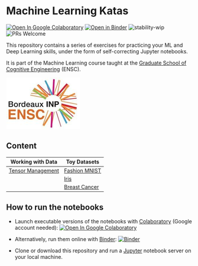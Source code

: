 # Machine Learning Katas

[![Open In Google Colaboratory](https://colab.research.google.com/assets/colab-badge.svg)](https://colab.research.google.com/github/bpesquet/machine-learning-katas/blob/master/index.ipynb)
[![Open in Binder](https://mybinder.org/badge.svg)](https://mybinder.org/v2/gh/bpesquet/machine-learning-katas/master?filepath=index.ipynb)
![stability-wip](https://img.shields.io/badge/stability-work_in_progress-lightgrey.svg)
![PRs Welcome](https://img.shields.io/badge/PRs-welcome-brightgreen.svg)

This repository contains a series of exercises for practicing your ML and Deep Learning skills, under the form of self-correcting Jupyter notebooks.

It is part of the Machine Learning course taught at the [Graduate School of Cognitive Engineering](https://www.bordeaux-inp.fr/en) (ENSC).

[![ENSC logo](ensc-logo.jpg)](https://www.bordeaux-inp.fr/en)

## Content

|Working with Data|Toy Datasets|
|-|-|
|[Tensor Management](http://nbviewer.jupyter.org/github/bpesquet/machine-learning-katas/blob/master/data/Tensor_Management.ipynb)|[Fashion MNIST](http://nbviewer.jupyter.org/github/bpesquet/machine-learning-katas/blob/master/toy-datasets/Fashion_MNIST.ipynb)
||[Iris](http://nbviewer.jupyter.org/github/bpesquet/machine-learning-katas/blob/master/toy-dataset/Iris.ipynb)|
||[Breast Cancer](http://nbviewer.jupyter.org/github/bpesquet/machine-learning-katas/blob/master/toy-dataset/Breast_Cancer.ipynb)|||

## How to run the notebooks

* Launch executable versions of the notebooks with [Colaboratory](https://colab.research.google.com/) (Google account needed): [![Open In Google Colaboratory](https://colab.research.google.com/assets/colab-badge.svg)](https://colab.research.google.com/github/bpesquet/machine-learning-katas/blob/master/index.ipynb)

* Alternatively, run them online with [Binder](https://mybinder.org/): [![Binder](https://mybinder.org/badge.svg)](https://mybinder.org/v2/gh/bpesquet/machine-learning-katas/master?filepath=index.ipynb)

* Clone or download this repository and run a [Jupyter](https://jupyter.org/) notebook server on your local machine.
